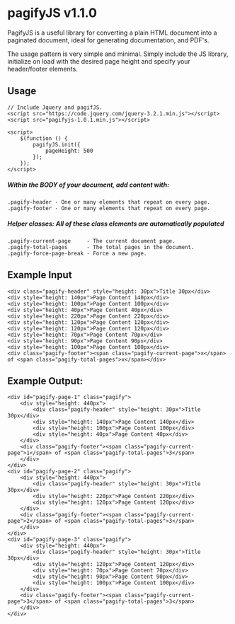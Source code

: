 # pagifyJS v1.1.0
PagifyJS is a useful library for converting a plain HTML document into a paginated document, ideal for generating documentation, and PDF's.

The usage pattern is very simple and minimal. Simply include the JS library, initialize on load with the desired page height and specify your header/footer elements.

## Usage

```
// Include Jquery and pagifJS.
<script src="https://code.jquery.com/jquery-3.2.1.min.js"></script>
<script src="pagifyjs-1.0.1.min.js"></script>

<script>
    $(function () {
        pagifyJS.init({
            pageHeight: 500
        });
    });
</script>
```
##### Within the BODY of your document, add content with:
```
.pagify-header - One or many elements that repeat on every page.
.pagify-footer - One or many elements that repeat on every page.
```

##### Helper classes: All of these class elements are automatically populated
```
.pagify-current-page     - The current document page.
.pagify-total-pages      - The total pages in the document.
.pagify-force-page-break - Force a new page.
```

## Example Input

```
<div class="pagify-header" style="height: 30px">Title 30px</div>
<div style="height: 140px">Page Content 140px</div>
<div style="height: 100px">Page Content 100px</div>
<div style="height: 40px">Page Content 40px</div>
<div style="height: 220px">Page Content 220px</div>
<div style="height: 120px">Page Content 120px</div>
<div style="height: 120px">Page Content 120px</div>
<div style="height: 70px">Page Content 70px</div>
<div style="height: 90px">Page Content 90px</div>
<div style="height: 100px">Page Content 100px</div>
<div class="pagify-footer"><span class="pagify-current-page">x</span> of <span class="pagify-total-pages">x</span></div>
```

## Example Output:

```
<div id="pagify-page-1" class="pagify">
    <div style="height: 440px">
        <div class="pagify-header" style="height: 30px">Title 30px</div>
        <div style="height: 140px">Page Content 140px</div>
        <div style="height: 100px">Page Content 100px</div>
        <div style="height: 40px">Page Content 40px</div>
    </div>
    <div class="pagify-footer"><span class="pagify-current-page">1</span> of <span class="pagify-total-pages">3</span>
    </div>
</div>
<div id="pagify-page-2" class="pagify">
    <div style="height: 440px">
        <div class="pagify-header" style="height: 30px">Title 30px</div>
        <div style="height: 220px">Page Content 220px</div>
        <div style="height: 120px">Page Content 120px</div>
    </div>
    <div class="pagify-footer"><span class="pagify-current-page">2</span> of <span class="pagify-total-pages">3</span>
    </div>
</div>
<div id="pagify-page-3" class="pagify">
    <div style="height: 440px">
        <div class="pagify-header" style="height: 30px">Title 30px</div>
        <div style="height: 120px">Page Content 120px</div>
        <div style="height: 70px">Page Content 70px</div>
        <div style="height: 90px">Page Content 90px</div>
        <div style="height: 100px">Page Content 100px</div>
    </div>
    <div class="pagify-footer"><span class="pagify-current-page">3</span> of <span class="pagify-total-pages">3</span>
    </div>
</div>
```